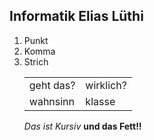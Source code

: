 ## Informatik Elias Lüthi

<ol>
<li> Punkt </li>
<li> Komma</li>
<li> Strich</li>

<table>
<tr>
<td> geht das? </td>
<td> wirklich? </td>
</tr>
<tr>
<td> wahnsinn</td>
<td>klasse</td>
</table>


*Das ist Kursiv* **und das Fett!!**
